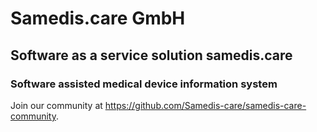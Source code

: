 # Samedis.care GmbH

## Software as a service solution samedis.care

### Software assisted medical device information system


Join our community at https://github.com/Samedis-care/samedis-care-community.

